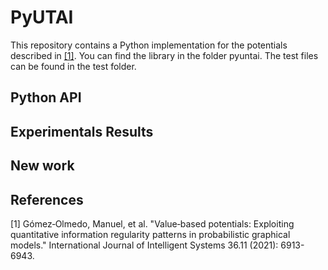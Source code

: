 # PyUTAI


This repository contains a Python implementation for the potentials described in [[1]](#1). You can find the library in the folder pyuntai. The test files can be found in the test folder.

## Python API


## Experimentals Results

## New work



## References
<a id="1">[1]</a>  Gómez‐Olmedo, Manuel, et al. "Value‐based potentials: Exploiting quantitative information regularity patterns in probabilistic graphical models." International Journal of Intelligent Systems 36.11 (2021): 6913-6943.
